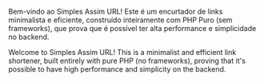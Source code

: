Bem-vindo ao Simples Assim URL! Este é um encurtador de links minimalista e eficiente, construído inteiramente com PHP Puro (sem frameworks), que prova que é possível ter alta performance e simplicidade no backend.

Welcome to Simples Assim URL! This is a minimalist and efficient link shortener, built entirely with pure PHP (no frameworks), proving that it's possible to have high performance and simplicity on the backend.